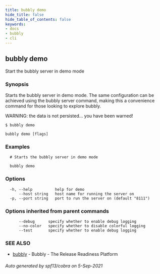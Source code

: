 ```yaml
---
title: bubbly demo
hide_title: false
hide_table_of_contents: false
keywords:
- docs
- bubbly
- cli
---
```

## bubbly demo

Start the bubbly server in demo mode

### Synopsis

Starts the bubbly server in demo mode. The same configuration can be
achieved using the bubbly server command, making this a convenience
command for those looking to explore bubbly.

WARNING: the data is not persisted... you have been warned!

	$ bubbly demo



```
bubbly demo [flags]
```

### Examples

```
  # Starts the bubbly server in demo mode
  
  bubbly demo
```

### Options

```
  -h, --help          help for demo
      --host string   host name for running the server on
  -p, --port string   port to run the server on (default "8111")
```

### Options inherited from parent commands

```
      --debug      specify whether to enable debug logging
      --no-color   specify whether to disable colorful logging
      --test       specify whether to enable debug logging
```

### SEE ALSO

* [bubbly](bubbly.md)	 - Bubbly - The Release Readiness Platform

###### Auto generated by spf13/cobra on 5-Sep-2021

